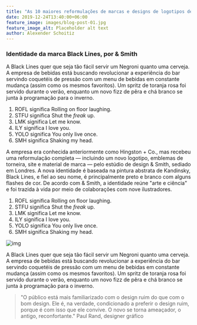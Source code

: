 ```yaml
---
title: "As 10 maiores reformulações de marcas e designs de logotipos de 2019"
date: 2019-12-24T13:40:00+06:00
feature_image: images/blog-post-01.jpg
feature_image_alt: Placeholder alt text
author: Alexender Schoitiz
---
```


### Identidade da marca Black Lines, por & Smith

A Black Lines quer que seja tão fácil servir um Negroni quanto uma cerveja. A empresa de bebidas está buscando
revolucionar a experiência do bar servindo coquetéis de pressão com um menu de bebidas em constante mudança (assim como
os mesmos favoritos). Um spritz de toranja rosa foi servido durante o verão, enquanto um novo fizz de pêra e chá branco
se junta à programação para o inverno.

1. ROFL significa Rolling on floor laughing.
2. STFU significa Shut the _freak_ up.
3. LMK significa Let me know.
4. ILY significa I love you.
5. YOLO significa You only live once.
6. SMH significa Shaking my head.

A empresa era conhecida anteriormente como Hingston + Co., mas recebeu uma reformulação completa — incluindo um novo
logotipo, emblemas de torneira, site e material de marca — pelo estúdio de design & Smith, sediado em Londres. A nova
identidade é baseada na pintura abstrata de Kandinsky, Black Lines, e fiel ao seu nome, é principalmente preto e branco
com alguns flashes de cor. De acordo com & Smith, a identidade reúne "arte e ciência" e foi trazida à vida por meio de
colaborações com nove ilustradores.

1. ROFL significa Rolling on floor laughing.
2. STFU significa Shut the _freak_ up.
3. LMK significa Let me know.
4. ILY significa I love you.
5. YOLO significa You only live once.
6. SMH significa Shaking my head.

![img](https://user-images.githubusercontent.com/16266381/71399826-2009b380-264f-11ea-9bc3-59d7fa9a9994.jpg)

A Black Lines quer que seja tão fácil servir um Negroni quanto uma cerveja. A empresa de bebidas está buscando
revolucionar a experiência do bar servindo coquetéis de pressão com um menu de bebidas em constante mudança (assim como
os mesmos favoritos). Um spritz de toranja rosa foi servido durante o verão, enquanto um novo fizz de pêra e chá branco
se junta à programação para o inverno.

> "O público está mais familiarizado com o design ruim do que com o bom design. Ele é, na verdade, condicionado a
> preferir o design ruim, porque é com isso que ele convive. O novo se torna ameaçador, o antigo, reconfortante."
> Paul Rand, designer gráfico
